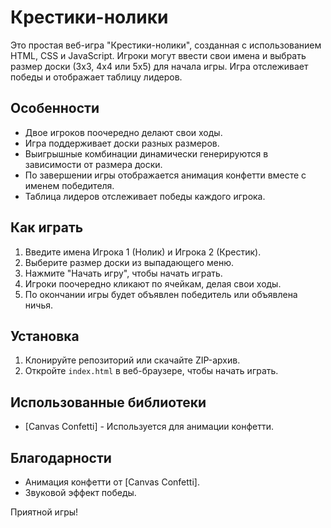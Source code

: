 # Крестики-нолики

Это простая веб-игра "Крестики-нолики", созданная с использованием HTML, CSS и JavaScript. Игроки могут ввести свои имена и выбрать размер доски (3x3, 4x4 или 5x5) для начала игры. Игра отслеживает победы и отображает таблицу лидеров.

## Особенности

- Двое игроков поочередно делают свои ходы.
- Игра поддерживает доски разных размеров.
- Выигрышные комбинации динамически генерируются в зависимости от размера доски.
- По завершении игры отображается анимация конфетти вместе с именем победителя.
- Таблица лидеров отслеживает победы каждого игрока.

## Как играть

1. Введите имена Игрока 1 (Нолик) и Игрока 2 (Крестик).
2. Выберите размер доски из выпадающего меню.
3. Нажмите "Начать игру", чтобы начать играть.
4. Игроки поочередно кликают по ячейкам, делая свои ходы.
5. По окончании игры будет объявлен победитель или объявлена ничья.

## Установка

1. Клонируйте репозиторий или скачайте ZIP-архив.
2. Откройте `index.html` в веб-браузере, чтобы начать играть.

## Использованные библиотеки

- [Canvas Confetti] - Используется для анимации конфетти.

## Благодарности

- Анимация конфетти от [Canvas Confetti].
- Звуковой эффект победы.

Приятной игры!
